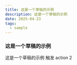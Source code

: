```yaml
---
title: 这是一个草稿的示例
description: 这是一个草稿的示例
date: 2025-04-23
tags:
  - sample
---
```


### 这是一个草稿的示例

这是一个草稿的示例
触发 action 2

